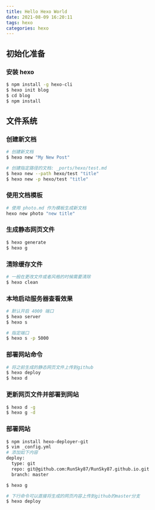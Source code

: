 ```yaml
---
title: Hello Hexo World
date: 2021-08-09 16:20:11
tags: hexo
categories: hexo
---
```


## 初始化准备
### 安装 hexo
```bash
$ npm install -g hexo-cli
$ hexo init blog
$ cd blog
$ npm install
```

## 文件系统
### 创建新文档
``` bash
# 创建新文档
$ hexo new "My New Post"

# 创建指定路径的文档: _ports/hexo/test.md
$ hexo new --path hexo/test "title"
$ hexo new -p hexo/test "title"
```

### 使用文档模板
```bash
# 使用 photo.md 作为模板生成新文档
hexo new photo "new title"
```

### 生成静态网页文件
``` bash
$ hexo generate
$ hexo g
```

### 清除缓存文件
```bash
# 一般在更改文件或者风格的时候需要清除
$ hexo clean
```

### 本地启动服务器查看效果
``` bash
# 默认开启 4000 端口
$ hexo server
$ hexo s

# 指定端口
$ hexo s -p 5000
```

### 部署网站命令
``` bash
# 将之前生成的静态网页文件上传到github
$ hexo deploy
$ hexo d
```

### 更新网页文件并部署到网站
```bash
$ hexo d -g
$ hexo g -d
```

### 部署网站
```bash
$ npm install hexo-deployer-git
$ vim _config.yml
# 添加如下内容
deploy:
  type: git
  repo: git@github.com:RunSky87/RunSky87.github.io.git
  branch: master

$ hexo g

# 下行命令可以直接将生成的网页内容上传到github的master分支
$ hexo deploy
```

